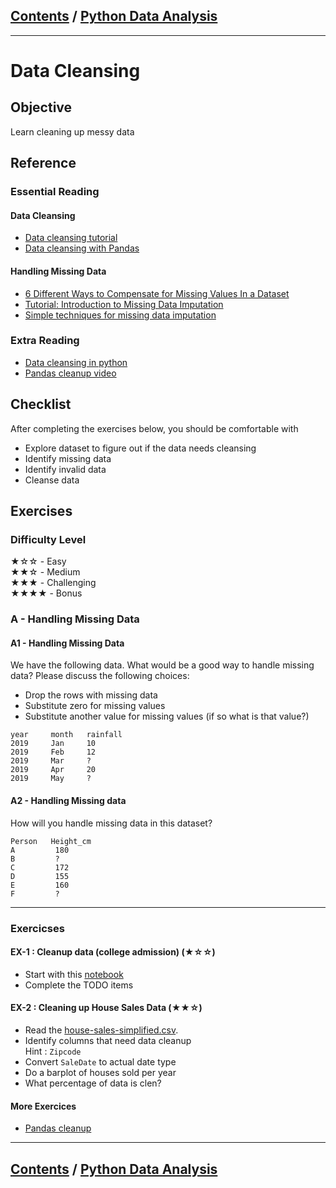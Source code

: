 <link rel='stylesheet' href='../assets/css/main.css'/>

## [Contents](../contents.md) / [Python Data Analysis](0-README.md)

---

# Data Cleansing

## Objective

Learn cleaning up  messy data

## Reference

### Essential Reading

#### Data Cleansing

* [Data cleansing tutorial](https://towardsdatascience.com/what-is-data-cleaning-how-to-process-data-for-analytics-and-machine-learning-modeling-c2afcf4fbf45)
* [Data cleansing with Pandas]( https://medium.com/better-programming/data-cleaning-with-python-pandas-an-introduction-1cfd5cde6884)

#### Handling Missing Data

* [6 Different Ways to Compensate for Missing Values In a Dataset](https://towardsdatascience.com/6-different-ways-to-compensate-for-missing-values-data-imputation-with-examples-6022d9ca0779)
* [Tutorial: Introduction to Missing Data Imputation](https://medium.com/@Cambridge_Spark/tutorial-introduction-to-missing-data-imputation-4912b51c34eb)
* [Simple techniques for missing data imputation](https://www.kaggle.com/residentmario/simple-techniques-for-missing-data-imputation)

### Extra Reading

* [Data cleansing in python](https://towardsdatascience.com/data-cleaning-in-python-the-ultimate-guide-2020-c63b88bf0a0d)
* [Pandas cleanup video](https://www.youtube.com/watch?v=iYie42M1ZyU)

## Checklist

After completing the exercises below, you should be comfortable with

* Explore dataset to figure out if the data needs cleansing
* Identify missing data
* Identify invalid data
* Cleanse data

## Exercises

### Difficulty Level

★☆☆  - Easy  
★★☆  - Medium  
★★★  - Challenging  
★★★★ - Bonus


### A - Handling Missing Data

#### A1 - Handling Missing Data

We have the following data.  What would be a good way to handle missing data?  Please discuss the following choices:

* Drop the rows with missing data
* Substitute zero for missing values
* Substitute another value for missing values  (if so what is that value?)

```text
year     month   rainfall
2019     Jan     10
2019     Feb     12
2019     Mar     ?
2019     Apr     20
2019     May     ?

```

#### A2 - Handling Missing data

How will you handle missing data in this dataset?

```text
Person   Height_cm
A         180
B         ?
C         172
D         155
E         160
F         ?
```

---

### Exercicses

#### EX-1 : Cleanup data (college admission) (★☆☆)

* Start with this [notebook](https://github.com/elephantscale/machine-learning-learning-path-labs/blob/master/python-data-analytics/data-cleanup.ipynb)
* Complete the TODO items

#### EX-2 : Cleaning up House Sales Data (★★☆)

* Read the [house-sales-simplified.csv](https://elephantscale-public.s3.amazonaws.com/data/house-prices/house-sales-simplified.csv).
* Identify columns that need data cleanup  
Hint : `Zipcode`
* Convert `SaleDate` to actual date type
* Do a barplot of houses sold per year
* What percentage of data is clen?

#### More Exercices

* [Pandas cleanup](https://www.w3resource.com/python-exercises/pandas/missing-values/index.php)

---

## [Contents](../contents.md) / [Python Data Analysis](0-README.md)
